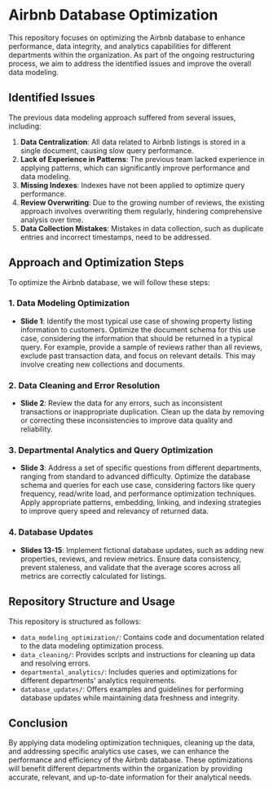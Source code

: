 # Airbnb Database Optimization

This repository focuses on optimizing the Airbnb database to enhance performance, data integrity, and analytics capabilities for different departments within the organization. As part of the ongoing restructuring process, we aim to address the identified issues and improve the overall data modeling.

## Identified Issues
The previous data modeling approach suffered from several issues, including:

1. **Data Centralization**: All data related to Airbnb listings is stored in a single document, causing slow query performance.
2. **Lack of Experience in Patterns**: The previous team lacked experience in applying patterns, which can significantly improve performance and data modeling.
3. **Missing Indexes**: Indexes have not been applied to optimize query performance.
4. **Review Overwriting**: Due to the growing number of reviews, the existing approach involves overwriting them regularly, hindering comprehensive analysis over time.
5. **Data Collection Mistakes**: Mistakes in data collection, such as duplicate entries and incorrect timestamps, need to be addressed.

## Approach and Optimization Steps
To optimize the Airbnb database, we will follow these steps:

### 1. Data Modeling Optimization

- **Slide 1**: Identify the most typical use case of showing property listing information to customers. Optimize the document schema for this use case, considering the information that should be returned in a typical query. For example, provide a sample of reviews rather than all reviews, exclude past transaction data, and focus on relevant details. This may involve creating new collections and documents.
  
### 2. Data Cleaning and Error Resolution

- **Slide 2**: Review the data for any errors, such as inconsistent transactions or inappropriate duplication. Clean up the data by removing or correcting these inconsistencies to improve data quality and reliability.

### 3. Departmental Analytics and Query Optimization

- **Slide 3**: Address a set of specific questions from different departments, ranging from standard to advanced difficulty. Optimize the database schema and queries for each use case, considering factors like query frequency, read/write load, and performance optimization techniques. Apply appropriate patterns, embedding, linking, and indexing strategies to improve query speed and relevancy of returned data.

### 4. Database Updates

- **Slides 13-15**: Implement fictional database updates, such as adding new properties, reviews, and review metrics. Ensure data consistency, prevent staleness, and validate that the average scores across all metrics are correctly calculated for listings.

## Repository Structure and Usage

This repository is structured as follows:

- `data_modeling_optimization/`: Contains code and documentation related to the data modeling optimization process.
- `data_cleaning/`: Provides scripts and instructions for cleaning up data and resolving errors.
- `departmental_analytics/`: Includes queries and optimizations for different departments' analytics requirements.
- `database_updates/`: Offers examples and guidelines for performing database updates while maintaining data freshness and integrity.


## Conclusion

By applying data modeling optimization techniques, cleaning up the data, and addressing specific analytics use cases, we can enhance the performance and efficiency of the Airbnb database. These optimizations will benefit different departments within the organization by providing accurate, relevant, and up-to-date information for their analytical needs.



